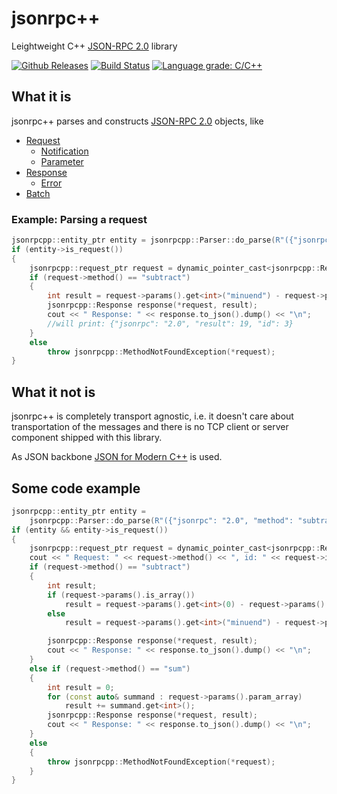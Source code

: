 # jsonrpc++

Leightweight C++ [JSON-RPC 2.0](http://www.jsonrpc.org/specification) library

[![Github Releases](https://img.shields.io/github/release/badaix/jsonrpcpp.svg)](https://github.com/badaix/jsonrpcpp/releases)
[![Build Status](https://travis-ci.org/badaix/jsonrpcpp.svg?branch=master)](https://travis-ci.org/badaix/jsonrpcpp)
[![Language grade: C/C++](https://img.shields.io/lgtm/grade/cpp/g/badaix/jsonrpcpp.svg)](https://lgtm.com/projects/g/badaix/jsonrpcpp/context:cpp)

## What it is

jsonrpc++ parses and constructs [JSON-RPC 2.0](https://www.jsonrpc.org/specification) objects, like

* [Request](http://www.jsonrpc.org/specification#request_object)
  * [Notification](http://www.jsonrpc.org/specification#notification)
  * [Parameter](http://www.jsonrpc.org/specification#parameter_structures)
* [Response](http://www.jsonrpc.org/specification#response_object)
  * [Error](http://www.jsonrpc.org/specification#error_object)
* [Batch](http://www.jsonrpc.org/specification#batch)

### Example: Parsing a request

```c++
jsonrpcpp::entity_ptr entity = jsonrpcpp::Parser::do_parse(R"({"jsonrpc": "2.0", "method": "subtract", "params": {"subtrahend": 23, "minuend": 42}, "id": 3})");
if (entity->is_request())
{
    jsonrpcpp::request_ptr request = dynamic_pointer_cast<jsonrpcpp::Request>(entity);
    if (request->method() == "subtract")
    {
        int result = request->params().get<int>("minuend") - request->params().get<int>("subtrahend");
        jsonrpcpp::Response response(*request, result);
        cout << " Response: " << response.to_json().dump() << "\n";
        //will print: {"jsonrpc": "2.0", "result": 19, "id": 3}
    }
    else
        throw jsonrpcpp::MethodNotFoundException(*request);
}
```

## What it not is

jsonrpc++ is completely transport agnostic, i.e. it doesn't care about transportation of the messages and there is no TCP client or server component shipped with this library.

As JSON backbone [JSON for Modern C++](https://nlohmann.github.io/json/) is used.

## Some code example

```c++
jsonrpcpp::entity_ptr entity =
    jsonrpcpp::Parser::do_parse(R"({"jsonrpc": "2.0", "method": "subtract", "params": {"subtrahend": 23, "minuend": 42}, "id": 3})");
if (entity && entity->is_request())
{
    jsonrpcpp::request_ptr request = dynamic_pointer_cast<jsonrpcpp::Request>(entity);
    cout << " Request: " << request->method() << ", id: " << request->id() << ", has params: " << !request->params().is_null() << "\n";
    if (request->method() == "subtract")
    {
        int result;
        if (request->params().is_array())
            result = request->params().get<int>(0) - request->params().get<int>(1);
        else
            result = request->params().get<int>("minuend") - request->params().get<int>("subtrahend");

        jsonrpcpp::Response response(*request, result);
        cout << " Response: " << response.to_json().dump() << "\n";
    }
    else if (request->method() == "sum")
    {
        int result = 0;
        for (const auto& summand : request->params().param_array)
            result += summand.get<int>();
        jsonrpcpp::Response response(*request, result);
        cout << " Response: " << response.to_json().dump() << "\n";
    }
    else
    {
        throw jsonrpcpp::MethodNotFoundException(*request);
    }
}
```
